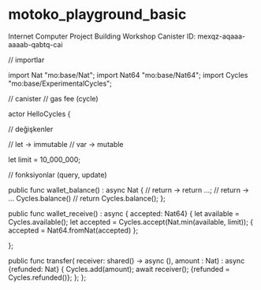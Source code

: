 # motoko_playground_basic
Internet Computer Project Building Workshop
Canister ID: mexqz-aqaaa-aaaab-qabtq-cai

// importlar

import Nat "mo:base/Nat";
import Nat64 "mo:base/Nat64";
import Cycles "mo:base/ExperimentalCycles";

// canister
// gas fee (cycle)

actor HelloCycles {

  // değişkenler

  // let -> immutable
  // var -> mutable

  let limit = 10_000_000;

  // fonksiyonlar (query, update)

  public func wallet_balance() : async Nat {
    // return -> return ...;
    // return -> ...
    Cycles.balance()
    // return Cycles.balance();
  };

  public func wallet_receive() : async { accepted: Nat64} {
    let available = Cycles.available();
    let accepted = Cycles.accept(Nat.min(available, limit));
  { accepted = Nat64.fromNat(accepted) };

};

public func transfer(
  receiver: shared() -> async (),
  amount : Nat) : async {refunded: Nat} {
    Cycles.add(amount);
    await receiver();
    {refunded = Cycles.refunded()};
  };
};
